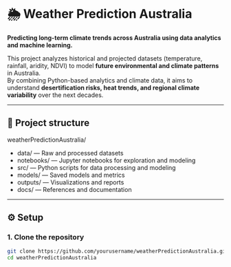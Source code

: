 # 🌦️ Weather Prediction Australia

**Predicting long-term climate trends across Australia using data analytics and machine learning.**

This project analyzes historical and projected datasets (temperature, rainfall, aridity, NDVI) to model **future environmental and climate patterns** in Australia.  
By combining Python-based analytics and climate data, it aims to understand **desertification risks, heat trends, and regional climate variability** over the next decades.

---

## 📂 Project structure

weatherPredictionAustralia/
- data/ — Raw and processed datasets
- notebooks/ — Jupyter notebooks for exploration and modeling
- src/ — Python scripts for data processing and modeling
- models/ — Saved models and metrics
- outputs/ — Visualizations and reports
- docs/ — References and documentation

---

## ⚙️ Setup

### 1. Clone the repository
```bash
git clone https://github.com/yourusername/weatherPredictionAustralia.git
cd weatherPredictionAustralia
```